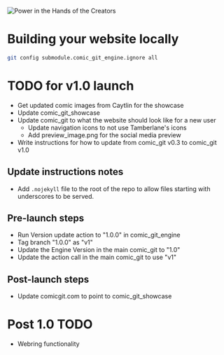 ![Power in the Hands of the Creators](https://github.com/ryanvilbrandt/comic_git/raw/docs/docs/img/comic_git_small.png)

# Building your website locally

```bash
git config submodule.comic_git_engine.ignore all
```

# TODO for v1.0 launch

* Get updated comic images from Caytlin for the showcase
* Update comic_git_showcase
* Update comic_git to what the website should look like for a new user
  * Update navigation icons to not use Tamberlane's icons
  * Add preview_image.png for the social media preview
* Write instructions for how to update from comic_git v0.3 to comic_git v1.0

## Update instructions notes

* Add `.nojekyll` file to the root of the repo to allow files starting with underscores to be served.

## Pre-launch steps

* Run Version update action to "1.0.0" in comic_git_engine
* Tag branch "1.0.0" as "v1"
* Update the Engine Version in the main comic_git to "1.0"
* Update the action call in the main comic_git to use "v1"

## Post-launch steps

* Update comicgit.com to point to comic_git_showcase

# Post 1.0 TODO

* Webring functionality